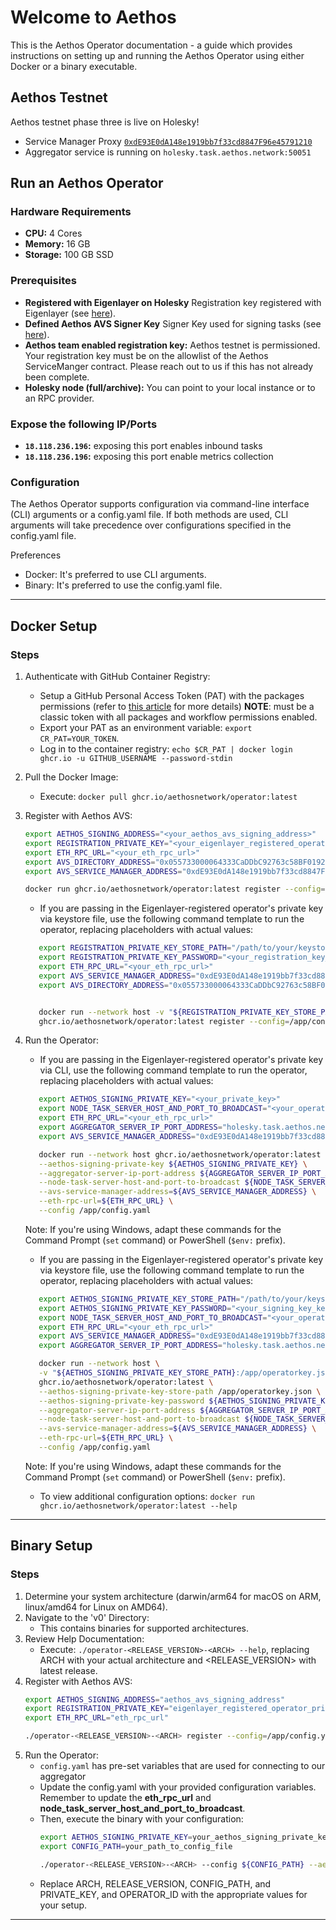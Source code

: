 # Welcome to Aethos
This is the Aethos Operator documentation - a guide which provides instructions on setting up and running the Aethos Operator using either Docker or a binary executable.

## Aethos Testnet
Aethos testnet phase three is live on Holesky!
- Service Manager Proxy [```0xdE93E0dA148e1919bb7f33cd8847F96e45791210```](https://holesky.etherscan.io/address/0xdE93E0dA148e1919bb7f33cd8847F96e45791210)
- Aggregator service is running on ```holesky.task.aethos.network:50051```

## Run an Aethos Operator

### Hardware Requirements
* **CPU:** 4 Cores
* **Memory:** 16 GB
* **Storage:** 100 GB SSD

### Prerequisites
* **Registered with Eigenlayer on Holesky** Registration key registered with Eigenlayer (see [here](https://docs.eigenlayer.xyz/eigenlayer/operator-guides/operator-installation)).
* **Defined Aethos AVS Signer Key** Signer Key used for signing tasks (see [here](https://docs.eigenlayer.xyz/eigenlayer/operator-guides/key-management/intro#eigenlayer)).
* **Aethos team enabled registration key:** Aethos testnet is permissioned. Your registration key must be on the allowlist of the Aethos ServiceManger contract. Please reach out to us if this has not already been complete.
* **Holesky node (full/archive):** You can point to your local instance or to an RPC provider.

### Expose the following IP/Ports
* **`18.118.236.196`:** exposing this port enables inbound tasks
* **`18.118.236.196`:** exposing this port enable metrics collection

### Configuration
The Aethos Operator supports configuration via command-line interface (CLI) arguments or a config.yaml file.
If both methods are used, CLI arguments will take precedence over configurations specified in the config.yaml file.

Preferences
* Docker: It's preferred to use CLI arguments.
* Binary: It's preferred to use the config.yaml file.

---
## Docker Setup
### Steps
1. Authenticate with GitHub Container Registry:
   * Setup a GitHub Personal Access Token (PAT) with the packages permissions (refer to [this article](https://docs.github.com/en/packages/working-with-a-github-packages-registry/working-with-the-container-registry) for more details) **NOTE**: must be a classic token with all packages and workflow permissions enabled.
   * Export your PAT as an environment variable: `export CR_PAT=YOUR_TOKEN`.
   * Log in to the container registry: `echo $CR_PAT | docker login ghcr.io -u GITHUB_USERNAME --password-stdin`
2. Pull the Docker Image:
   * Execute: `docker pull ghcr.io/aethosnetwork/operator:latest`
3. Register with Aethos AVS:
   ```sh 
   export AETHOS_SIGNING_ADDRESS="<your_aethos_avs_signing_address>"
   export REGISTRATION_PRIVATE_KEY="<your_eigenlayer_registered_operator_private_key>"
   export ETH_RPC_URL="<your_eth_rpc_url>"
   export AVS_DIRECTORY_ADDRESS="0x055733000064333CaDDbC92763c58BF0192fFeBf"
   export AVS_SERVICE_MANAGER_ADDRESS="0xdE93E0dA148e1919bb7f33cd8847F96e45791210"

   docker run ghcr.io/aethosnetwork/operator:latest register --config=/app/config.yaml --registration-private-key=${REGISTRATION_PRIVATE_KEY} --avs-directory-address=${AVS_DIRECTORY_ADDRESS} --aethos-signing-address=${AETHOS_SIGNING_ADDRESS} --avs-service-manager-address=${AVS_SERVICE_MANAGER_ADDRESS} --eth-rpc-url=${ETH_RPC_URL}
   ```

   * If you are passing in the Eigenlayer-registered operator's private key via keystore file, use the following command template to run the operator, replacing placeholders with actual values:
   ```sh
      export REGISTRATION_PRIVATE_KEY_STORE_PATH="/path/to/your/keystore/ecdsa_file.json"
      export REGISTRATION_PRIVATE_KEY_PASSWORD="<your_registration_key_keystore_password>"
      export ETH_RPC_URL="<your_eth_rpc_url>"
      export AVS_SERVICE_MANAGER_ADDRESS="0xdE93E0dA148e1919bb7f33cd8847F96e45791210"
      export AVS_DIRECTORY_ADDRESS="0x055733000064333CaDDbC92763c58BF0192fFeBf"

   
      docker run --network host -v "${REGISTRATION_PRIVATE_KEY_STORE_PATH}:/app/operatorkey.json"
      ghcr.io/aethosnetwork/operator:latest register --config=/app/config.yaml --registration-private-key-store-path ${REGISTRATION_PRIVATE_KEY_STORE_PATH} --registration-private-key-password ${REGISTRATION_PRIVATE_KEY_PASSWORD} --avs-directory-address=${AVS_DIRECTORY_ADDRESS} --aethos-signing-address=${AETHOS_SIGNING_ADDRESS} --avs-service-manager-address=${AVS_SERVICE_MANAGER_ADDRESS} --eth-rpc-url=${ETH_RPC_URL}
   ```
4. Run the Operator:
   * If you are passing in the Eigenlayer-registered operator's private key via CLI, use the following command template to run the operator, replacing placeholders with actual values:
   ```sh 
      export AETHOS_SIGNING_PRIVATE_KEY="<your_private_key>"
      export NODE_TASK_SERVER_HOST_AND_PORT_TO_BROADCAST="<your_operator_ip_addr_and_tasks_port>"
      export ETH_RPC_URL="<your_eth_rpc_url>"
      export AGGREGATOR_SERVER_IP_PORT_ADDRESS="holesky.task.aethos.network:50051"
      export AVS_SERVICE_MANAGER_ADDRESS="0xdE93E0dA148e1919bb7f33cd8847F96e45791210"
   
      docker run --network host ghcr.io/aethosnetwork/operator:latest \
      --aethos-signing-private-key ${AETHOS_SIGNING_PRIVATE_KEY} \
      --aggregator-server-ip-port-address ${AGGREGATOR_SERVER_IP_PORT_ADDRESS} \
      --node-task-server-host-and-port-to-broadcast ${NODE_TASK_SERVER_HOST_AND_PORT_TO_BROADCAST} \
      --avs-service-manager-address=${AVS_SERVICE_MANAGER_ADDRESS} \
      --eth-rpc-url=${ETH_RPC_URL} \
      --config /app/config.yaml

    ```
   Note: If you're using Windows, adapt these commands for the Command Prompt (`set` command) or PowerShell (`$env:` prefix).

   * If you are passing in the Eigenlayer-registered operator's private key via keystore file, use the following command template to run the operator, replacing placeholders with actual values:
   ```sh
      export AETHOS_SIGNING_PRIVATE_KEY_STORE_PATH="/path/to/your/keystore/ecdsa_file.json"
      export AETHOS_SIGNING_PRIVATE_KEY_PASSWORD="<your_signing_key_keystore_password>"
      export NODE_TASK_SERVER_HOST_AND_PORT_TO_BROADCAST="<your_operator_ip_addr_and_tasks_port>"
      export ETH_RPC_URL="<your_eth_rpc_url>"
      export AVS_SERVICE_MANAGER_ADDRESS="0xdE93E0dA148e1919bb7f33cd8847F96e45791210"
      export AGGREGATOR_SERVER_IP_PORT_ADDRESS="holesky.task.aethos.network:50051"
   
      docker run --network host \
      -v "${AETHOS_SIGNING_PRIVATE_KEY_STORE_PATH}:/app/operatorkey.json" \
      ghcr.io/aethosnetwork/operator:latest \
      --aethos-signing-private-key-store-path /app/operatorkey.json \
      --aethos-signing-private-key-password ${AETHOS_SIGNING_PRIVATE_KEY_PASSWORD} \
      --aggregator-server-ip-port-address ${AGGREGATOR_SERVER_IP_PORT_ADDRESS} \
      --node-task-server-host-and-port-to-broadcast ${NODE_TASK_SERVER_HOST_AND_PORT_TO_BROADCAST} \
      --avs-service-manager-address=${AVS_SERVICE_MANAGER_ADDRESS} \
      --eth-rpc-url=${ETH_RPC_URL} \
      --config /app/config.yaml
   ```
   Note: If you're using Windows, adapt these commands for the Command Prompt (`set` command) or PowerShell (`$env:` prefix).

   * To view additional configuration options: `docker run ghcr.io/aethosnetwork/operator:latest --help`

---

## Binary Setup

### Steps
1. Determine your system architecture (darwin/arm64 for macOS on ARM, linux/amd64 for Linux on AMD64).
2. Navigate to the 'v0' Directory:
   * This contains binaries for supported architectures.
3. Review Help Documentation:
   * Execute: `./operator-<RELEASE_VERSION>-<ARCH> --help`, replacing ARCH with your actual architecture and <RELEASE_VERSION> with latest release.
4. Register with Aethos AVS:
   ```sh 
   export AETHOS_SIGNING_ADDRESS="aethos_avs_signing_address"
   export REGISTRATION_PRIVATE_KEY="eigenlayer_registered_operator_private_key"
   export ETH_RPC_URL="eth_rpc_url"

   ./operator-<RELEASE_VERSION>-<ARCH> register --config=/app/config.yaml --aethos-signing-address=${AETHOS_SIGNING_ADDRESS} --registration-private-key=${REGISTRATION_PRIVATE_KEY} --eth-rpc-url=${ETH_RPC_URL}
   ```
5. Run the Operator:
   * ```config.yaml``` has pre-set variables that are used for connecting to our aggregator
   * Update the config.yaml with your provided configuration variables. Remember to update the **eth_rpc_url** and **node_task_server_host_and_port_to_broadcast**.
   * Then, execute the binary with your configuration:
      ```sh
      export AETHOS_SIGNING_PRIVATE_KEY=your_aethos_signing_private_key
      export CONFIG_PATH=your_path_to_config_file
     
      ./operator-<RELEASE_VERSION>-<ARCH> --config ${CONFIG_PATH} --aethos-signing-private-key ${AETHOS_SIGNING_PRIVATE_KEY}
      ```
   * Replace ARCH, RELEASE_VERSION, CONFIG_PATH, and PRIVATE_KEY, and OPERATOR_ID with the appropriate values for your setup.
---